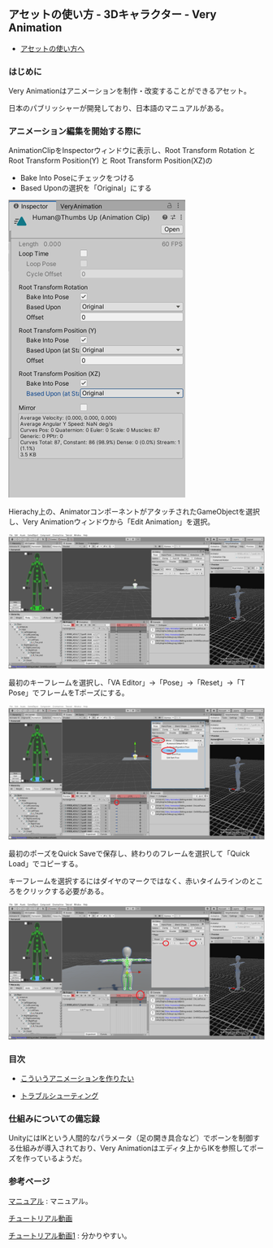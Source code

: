 ## アセットの使い方 - 3Dキャラクター - Very Animation

- [アセットの使い方へ](./../../)

### はじめに

Very Animationはアニメーションを制作・改変することができるアセット。

日本のパブリッシャーが開発しており、日本語のマニュアルがある。

### アニメーション編集を開始する際に

AnimationClipをInspectorウィンドウに表示し、Root Transform Rotation と Root Transform Position(Y) と Root Transform Position(XZ)の

- Bake Into Poseにチェックをつける
- Based Uponの選択を「Original」にする

![AnimationClipの設定](./media/animationclip_initial_setting.png)

Hierachy上の、AnimatorコンポーネントがアタッチされたGameObjectを選択し、Very Animationウィンドウから「Edit Animation」を選択。

![Edit Animationを選択](./media/veryanimation_start_edit.png)

最初のキーフレームを選択し、「VA Editor」→「Pose」→「Reset」→「T Pose」でフレームをTポーズにする。

![Tポーズを作らせる](./media/reset_t_pose.png)

最初のポーズをQuick Saveで保存し、終わりのフレームを選択して「Quick Load」でコピーする。

キーフレームを選択するにはダイヤのマークではなく、赤いタイムラインのところをクリックする必要がある。

![Tポーズをコピーする](./media/copy_t_pose.png)

### 目次

- [こういうアニメーションを作りたい](./patterns.md)

- [トラブルシューティング](./troubles.md)

### 仕組みについての備忘録

UnityにはIKという人間的なパラメータ（足の開き具合など）でボーンを制御する仕組みが導入されており、Very Animationはエディタ上からIKを参照してポーズを作っているようだ。

### 参考ページ

[マニュアル](http://alonesoft.sakura.ne.jp/VeryAnimation/manual.html)
: マニュアル。

[チュートリアル動画](https://www.youtube.com/channel/UCj64bv_Xr8g-Iki1v1mZ0QA)

[チュートリアル動画1](https://www.youtube.com/watch?v=rkCYVfA4yaU)
: 分かりやすい。